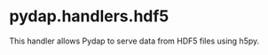 pydap.handlers.hdf5
===================

This handler allows Pydap to serve data from HDF5 files using h5py.
